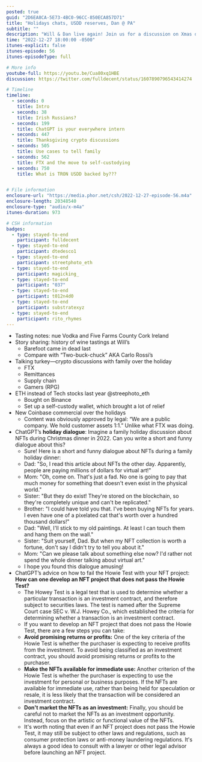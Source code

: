 ```yaml
---
posted: true
guid: "2D6EA8CA-5E73-4BC0-96CC-850ECA857D71"
title: "Holidays chats, USDD reserves, Dan @ PA"
subtitle: ""
description: "Will & Dan live again! Join us for a discussion on Xmas dinner crypto chats, using FTX and the move to self-custodying, and what TRON USDD is backed by. Tune in for a festive episode filled with holiday cheer."
time: "2022-12-27 18:00:00 -0500"
itunes-explicit: false
itunes-episode: 56
itunes-episodeType: full

# More info
youtube-full: https://youtu.be/Cua80xq1HBE
discussion: https://twitter.com/fulldecent/status/1607890796543414274

# Timeline
timeline:
  - seconds: 0
    title: Intro
  - seconds: 38
    title: Irish Russians?
  - seconds: 199
    title: ChatGPT is your everywhere intern
  - seconds: 447
    title: Thanksgiving crypto discussions
  - seconds: 505
    title: Use cases to tell family
  - seconds: 562
    title: FTX and the move to self-custodying
  - seconds: 750
    title: What is TRON USDD backed by???


# File information
enclosure-url: "https://media.phor.net/csh/2022-12-27-episode-56.m4a"
enclosure-length: 20348540
enclosure-type: "audio/x-m4a"
itunes-duration: 973

# CSH information
badges:
  - type: stayed-to-end
    participant: fulldecent
  - type: stayed-to-end
    participant: dtedesco1
  - type: stayed-to-end
    participant: streetphoto_eth
  - type: stayed-to-end
    participant: magicking_
  - type: stayed-to-end
    participant: "037"
  - type: stayed-to-end
    participant: t012n4d0
  - type: stayed-to-end
    participant: substratexyz
  - type: stayed-to-end
    participant: rito_rhymes
---
```



<!--end of quick notes-->

- Tasting notes: nue Vodka and Five Farms County Cork Ireland
- Story sharing: history of wine tastings at Will’s
  - Barefoot came in dead last
  - Compare with “Two-buck-chuck” AKA Carlo Rossi’s
- Talking turkey—crypto discussions with family over the holiday
  - FTX
  - Remittances
  - Supply chain
  - Gamers (RPG)
- ETH instead of Tech stocks last year @streephoto_eth
  - Bought on Binance
  - Set up a self-custody wallet, which brought a lot of relief
- New Coinbase commercial over the holidays
  - Content was obviously approved by legal: “We are a public company. We hold customer assets 1:1.” Unlike what FTX was doing.
- ChatGPT’s **holiday dialogue**: Imagine a family holiday discussion about NFTs during Christmas dinner in 2022. Can you write a short and funny dialogue about this?
  - Sure! Here is a short and funny dialogue about NFTs during a family holiday dinner:
  - Dad: "So, I read this article about NFTs the other day. Apparently, people are paying millions of dollars for virtual art!"
  - Mom: "Oh, come on. That's just a fad. No one is going to pay that much money for something that doesn't even exist in the physical world."
  - Sister: "But they do exist! They're stored on the blockchain, so they're completely unique and can't be replicated."
  - Brother: "I could have told you that. I've been buying NFTs for years. I even have one of a pixelated cat that's worth over a hundred thousand dollars!"
  - Dad: "Well, I'll stick to my old paintings. At least I can touch them and hang them on the wall."
  - Sister: "Suit yourself, Dad. But when my NFT collection is worth a fortune, don't say I didn't try to tell you about it."
  - Mom: "Can we please talk about something else now? I'd rather not spend the whole dinner talking about virtual art."
  - I hope you found this dialogue amusing!
- ChatGPT’s advice on how to fail the Howie Test with your NFT project: **How can one develop an NFT project that does not pass the Howie Test?**
  - The Howey Test is a legal test that is used to determine whether a particular transaction is an investment contract, and therefore subject to securities laws. The test is named after the Supreme Court case SEC v. W.J. Howey Co., which established the criteria for determining whether a transaction is an investment contract.
  - If you want to develop an NFT project that does not pass the Howie Test, there are a few steps you can take:
  - **Avoid promising returns or profits:** One of the key criteria of the Howie Test is whether the purchaser is expecting to receive profits from the investment. To avoid being classified as an investment contract, you should avoid promising returns or profits to the purchaser.
  - **Make the NFTs available for immediate use:** Another criterion of the Howie Test is whether the purchaser is expecting to use the investment for personal or business purposes. If the NFTs are available for immediate use, rather than being held for speculation or resale, it is less likely that the transaction will be considered an investment contract.
  - **Don't market the NFTs as an investment:** Finally, you should be careful not to market the NFTs as an investment opportunity. Instead, focus on the artistic or functional value of the NFTs.
  - It's worth noting that even if an NFT project does not pass the Howie Test, it may still be subject to other laws and regulations, such as consumer protection laws or anti-money laundering regulations. It's always a good idea to consult with a lawyer or other legal advisor before launching an NFT project.
